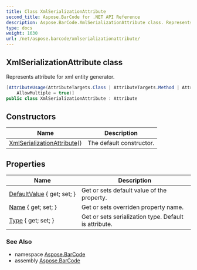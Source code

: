```yaml
---
title: Class XmlSerializationAttribute
second_title: Aspose.BarCode for .NET API Reference
description: Aspose.BarCode.XmlSerializationAttribute class. Represents attribute for xml entity generator
type: docs
weight: 1630
url: /net/aspose.barcode/xmlserializationattribute/
---
```

## XmlSerializationAttribute class

Represents attribute for xml entity generator.

```csharp
[AttributeUsage(AttributeTargets.Class | AttributeTargets.Method | AttributeTargets.Property, 
    AllowMultiple = true)]
public class XmlSerializationAttribute : Attribute
```

## Constructors

| Name | Description |
| --- | --- |
| [XmlSerializationAttribute](xmlserializationattribute/)() | The default constructor. |

## Properties

| Name | Description |
| --- | --- |
| [DefaultValue](../../aspose.barcode/xmlserializationattribute/defaultvalue/) { get; set; } | Get or sets default value of the property. |
| [Name](../../aspose.barcode/xmlserializationattribute/name/) { get; set; } | Get or sets overriden property name. |
| [Type](../../aspose.barcode/xmlserializationattribute/type/) { get; set; } | Get or sets serialization type. Default is attribute. |

### See Also

* namespace [Aspose.BarCode](../../aspose.barcode/)
* assembly [Aspose.BarCode](../../)


